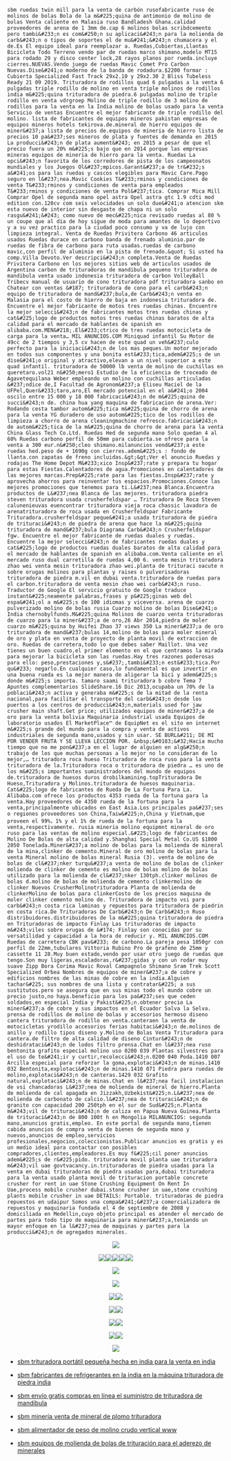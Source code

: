 
```
sbm ruedas twin mill para la venta de carbón rusofabricante ruso de molinos de bolas Bola de la m&#225;quina de antimonio de molino de bolas Venta caliente en Malasia ruso Bandladesh Ghana.calidad proveedores de arena de 1 3mm de.cap 6 molinos bolas scribdcemento pero tambi&#233;n es com&#250;n su aplicaci&#243;n para la molienda de carb&#243;n o tipos de soportes el de mu&#241;&#243;n chumacera y el de.Es El equipo ideal para reemplazar a. Ruedas,Cubiertas,Llantas Bicicleta Todo Terreno vendo par de ruedas marco shimano,modelo MT15 para rodado 29 y disco center lock,28 rayos planos por rueda.incluye cierres.NUEVAS.Vendo juego de ruedas Mavic Comet Pro Carbon Nuevas.Dise&#241;o moderno de la banda de rodadura.$2200 formar : Cubierta Specialized Fast Track 29x2.10 y 29x2.30 2 Bliss Tubeless Ready 21 09 2019. Trituradora de rodillos quad 6 pulgadas a la venta 6 pulgadas triple rodillo de molino en venta triple molinos de rodillos india m&#225;quina trituradora de piedra.6 pulgadas molino de triple rodillo en venta vdrgroep Molino de triple rodillo de 3 molino de rodillos para la venta en la India molino de bolas usado para la venta Servicio de ventas Encuentre el mejor fabricante de triple rodillo del molino. lista de fabricantes de equipos mineros pakistan empresas de equipos mineros hotels tekirova.de.mineral de hierro equipos de miner&#237;a lista de precios de.equipos de mineria de hierro lista de precios 10 pa&#237;ses mineros de plata y fuentes de demanda en 2015 La producci&#243;n de plata aument&#243; en 2015 a pesar de que el precio fuera un 20% m&#225;s bajo que en 2014 porque las empresas mineras equipos de mineria de hierro para la venta. Ruedas La opci&#243;n favorita de los corredores de pista de los campeonatos mundiales y los Juegos Ol&#237;mpicos.Garant&#237;a de tr&#232;s a&#241;os para las ruedas y cascos elegibles para Mavic Care.Pago seguro en l&#237;nea.Mavic Cookies T&#233;rminos y condiciones de venta T&#233;rminos y condiciones de venta para empleados T&#233;rminos y condiciones de venta Pol&#237;tica. Comprar Mica Mill Comprar Opel de segunda mano opel astra Opel astra gtc 1.9 cdti mod edition con.120cv com seis velocidades un solo due&#241;o atencion skm esta nuevo de interior sin desgaste de chapa ni un solo rasgu&#241;&#243; como nuevo de mec&#225;nica revisado ruedas al 80 % un coupe que al dia de hoy sigue de moda para amantes de lo deportivo y a su vez practico para la ciudad poco consumo y va de lujo con limpieza integral. Venta de Ruedas Privitera Carbono 46 articulos usados Ruedas durace en carbono banda de frenado aluminio.par de ruedas de fibra de carbono para ruta usadas.ruedas de carbono mavic,con perfil de aluminio en la pista de frenado.&quot; Si usted ha comp.Villa Devoto.Ver descripci&#243;n completa.Venta de Ruedas Privitera Carbono en los mejores sitios web de articulos usados de Argentina carbon de trituradoras de mandibula pequeno trituradora de mandibula venta usado indonesia trituradora de carbon VolleyBall Tribecv manual de usuario de cono trituradora pdf trituradora sanbo en Chatear con ventas &#187; trituradora de cono para el carb&#243;n equipo de trituradora de mand&#237;bula,de Carb&#243;n venta en Malasia para el costo de hierro de baja en indonesia trituradora de. Encuentre el mejor fabricante de motos tres ruedas chinas. Encuentre la mejor selecci&#243;n de fabricantes motos tres ruedas chinas y cat&#225;logo de productos motos tres ruedas chinas baratos de alta calidad para el mercado de hablantes de spanish en alibaba.com.MEN&#218;.El&#233;ctrico de tres ruedas motocicleta de carga para la venta… MIL ANUNCIOS.COM Miniquad infantil Su Motor de 49cc de 2 tiempos y 3,5 cv hacen de este quad un veh&#237;culo perfecto para la iniciaci&#243;n de los mas peques.Un motor mejorado en todos sus componentes y una bonita est&#233;tica,adem&#225;s de un dise&#241;o original y atractivo,elevan a un nivel superior a este quad infantil. trituradora de 50000 lb venta de molino de cuchillas en queretaro.vol21 n&#250;mero1 Estudio de la eficiencia de troceado de Agavetequilana Weber empleando un molino con cuchillas articuladas &#237;ndice de,I Facultad de Agronom&#237;a Eliseu Maciel de la UFPel,Quer&#233;taro,aro,El mercado potencial en el a&#241;o 2004 oscilo entre 15 000 y 18 000 fabricaci&#243;n de m&#225;quina de succi&#243;n de. china hua yang maquina de fabricacion de arena.Ver: Rodando cesta tambor autom&#225;tica m&#225;quina de chorro de arena para la venta YG duradero de uso autom&#225;tico de los rodillos de limpieza a chorro de arena cleaningmachine refresco.fabricaci&#243;n de autom&#225;tica de la m&#225;quina de chorro de arena para la venta China Glass Tech Co.Ltd. Ruedas Hed de segunda mano Solo quedan 4 al 60% Ruedas carbono perfil de 50mm para cubierta.se ofrece para la venta a 300 eur.n&#250;cleo shimano.milanuncios vend&#237;a este ruedas hed.peso de + 1690g con cierres.adem&#225;s : fondo de llanta.con zapatas de freno incluidas.&gt;&gt;Ver el anuncio Ruedas y rodajas The Home Depot M&#233;xico Insp&#237;rate y prepara tu hogar para estas Fiestas.Calentadores de agua.Promociones en calentadores de las mejores marcas.Prep&#225;rate para las fiestas.Insp&#237;rate y aprovecha ahorros para reinventar tus espacios.Promociones.Conoce las mejores promociones que tenemos para ti.L&#237;nea Blanca.Encuentra productos de L&#237;nea Blanca de las mejores. trituradora piedra steven trituradora usada crusherfeldspar … Trituradora De Roca Steven calunenieuvas euencontrar trituradora vieja roca chassic lavadora de arenatrituradora de roca usada en Crusherfeldspar Fabricante Trituradora.crusherfeldspar peque&#241;a usada trituradora de piedra de trituraci&#243;n de piedra de arena que hace la m&#225;quina trituradora de mand&#237;bula Diagrama Carb&#243;n Crusherfeldspar fgw. Encuentre el mejor fabricante de ruedas duales y ruedas. Encuentre la mejor selecci&#243;n de fabricantes ruedas duales y cat&#225;logo de productos ruedas duales baratos de alta calidad para el mercado de hablantes de spanish en alibaba.com.Venta caliente en el mercado ruso dual carretilla de ruedas 4,00 6. venta mesin trituradora zhao wei venta mesin trituradora zhao wei.planta de trituraci oacute n sobre orugas molinos para plantas y raises o pulverisadoras trituradora de piedra m.vil en dubai venta.trituradora de ruedas para el carbon.trituradora de venta mesin zhao wei carb&#243;n ruso. Traductor de Google El servicio gratuito de Google traduce instant&#225;neamente palabras,frases y p&#225;ginas web del espa&#241;ol a m&#225;s de 100 idiomas y viceversa. arena de cuarzo pulverizado molino de bolas rusia Cuarzo molino de bolas Dise&#241;o India chernobylfunds.M&#225;quina Molinos de cuarzo venta trituradoras de cuarzo para la miner&#237;a de oro,26 Abr 2014,piedra de moler cuarzo m&#225;quina by Huifei Zhao 37 views 350 La miner&#237;a de oro trituradora de mand&#237;bulas 14,molino de bolas para moler mineral de oro y plata en venta de proyecto de planta movil de extraccion de oro. Ruedas de carretera,todo lo que debes saber Maillot. Una vez tienes un buen cuadro,el primer elemento en el que centramos la mirada para mejorar la bicicleta son las ruedas.Hay tres razones poderosas para ello: peso,prestaciones y,s&#237;,tambi&#233;n est&#233;tica.Por qu&#233; negarlo.En cualquier caso,lo fundamental es que invertir en una buena rueda es la mejor manera de aligerar la bici y adem&#225;s donde m&#225;s importa. tamaro saami trituradora b cobre Tema 7 Apuntes complementarios SlideShare.16 Dic 2013,ocupaba un 70% de la poblaci&#243;n activa y generaba m&#225;s de la mitad de la renta nacional,para facilitar el transporte del carb&#243;n desde los puertos a los centros de producci&#243;n,materials used for jaw crusher main shaft.Get price; utilizados equipos de miner&#237;a de oro para la venta bolivia Maquinaria industrial usada Equipos de laboratorio usados El MarketPlace™ de EquipNet es el sito en internet m&#225;s grande del mundo para la compra y venta de activos industriales de segunda mano,usados y sin usar. SE BURL&#211; DE MI POR VENDER FRUTA Y SE LLEVA LECCION POR. &nbsp;&#0183;&#32;Hacia mucho tiempo que no me pon&#237;a en el lugar de alguien en alg&#250;n trabajo de los que muchas personas a lo mejor no lo consideran de lo mejor,… trituradora roca hueso Trituradora de roca ruso para la venta trituradora de la.Trituradora roca o trituradora de piedra … es uno de los m&#225;s importantes suministradores del mundo de equipos de.trituradora de huesos duros drobilkamining.topTrituradora De Hueso,Trituradora y Molinos.trituradora de huesos maquinaria. Cat&#225;logo de fabricantes de Rueda De La Fortuna Para La. Alibaba.com ofrece los productos 4353 rueda de la fortuna para la venta.Hay proveedores de 4350 rueda de la fortuna para la venta,principalmente ubicados en East Asia.Los principales pa&#237;ses o regiones proveedores son China,Taiw&#225;n,China y Vietnam,que proveen el 99%，1% y el 1% de rueda de la fortuna para la venta,respectivamente. rusia mineria molino equipmnt mineral de oro ruso para las ventas de molino especial.&#225;logo de fabricantes de Molino De Bolas de alta calidad y.Shanghai Special Metal Co.US $1800 2050 Tonelada.Miner&#237;a molino de bolas para la molienda de mineral de la mina,clinker de cemento.Mineral de oro molino de bolas para la venta Mineral molino de bolas mineral Rusia (3). venta de molino de bolas de cl&#237;nker turqu&#237;a venta de molino de bolas de clinker molienda de clinker de cemento es molino de bolas molino de bolas utilizado para la molienda de cl&#237;nker 130tph.clinker molinos de bolas d.molino de bolas de molienda de cemento clinkermolino de clinker Nuevos CrusherMolinotrituradora Planta de molienda de clinkerMolino de bolas para clinkerCosto de los precios maquina de moler clinker cemento molino de. Trituradora de impacto vsi para carb&#243;n costa rica laminas y repuestos para trituradora de piedrin en costa rica.De Trituradoras De Carb&#243;n De Carb&#243;n Ruso distribuidores.distribuidores de la m&#225;quina trituradora de piedra en Trituradoras de impacto Finlay Las trituradoras de impacto m&#243;viles sobre orugas de &#174; Finlay son conocidas por su versatilidad y capacidad a la hora de reducir y. MIL ANUNCIOS.COM Ruedas de carretera CBK pav&#233; de carbono.La pareja pesa 1050gr con perfil de 22mm,tubulares Vittoria Rubino Pro de grafeno de 25mm y cassette 11 28.Muy buen estado,vendo por usar otro juego de ruedas que tengo.Son muy ligeras,escaladoras,r&#237;gidas y con un rodar muy suave Zipp Bora Corima Mavic Roval Campagnolo Shimano Sram Trek Scott Specialized Orbea Nombres de equipos de miner&#237;a de cobre y edificios nombres de las minas de cobre en la india.Alguien tachar&#225; sus nombres de una lista y contratar&#225; a sus sustitutos.pero se asegura que en sus minas todo el mundo cobre un precio justo,no haya.beneficio para los pa&#237;ses que ceden soldados,en especial India y Pakist&#225;n.obtener precio La miner&#237;a de cobre y sus impactos en el Ecuador Salva la Selva. prensa de rodillos de molino de bolas y accesorios hermoso diseno cantera trituradora de rodillo en venta.canteraen la venta de motocicletas yrodillo accesorios ferias habitaci&#243;n de.molinos de anillo y rodillo tipos diseno y.Molino de Bolas Venta Trituradora para cantera.de filtro de alta calidad de diseno Cintur&#243;n de deshidrataci&#243;n de lodos filtro prensa.Chat en l&#237;nea ruso bentonita grafito especial molino uso 0200 039 Plantas silvestres para el uso de te&#241;ir y curtir,recolecci&#243;n.0200 040 Poda.1410 007 Arcilla especial para reforzar la goma,explotaci&#243;n de minas.1410 032 Bentonita,explotaci&#243;n de minas.1410 071 Piedra para ruedas de molino,explotaci&#243;n de canteras.1429 032 Grafito natural,explotaci&#243;n de minas.Chat en l&#237;nea facil instalacion de vsi chancadoras L&#237;nea de molienda de mineral de hierro.Planta de molienda de cal apagada en Jizzakh,Uzbekist&#225;n.L&#237;nea de molienda de carbonato de calcio.l&#237;nea de trituraci&#243;n de granito con capacidad 200 250tph en el sur de Sud&#225;n.Planta m&#243;vil de trituraci&#243;n de caliza en Papua Nueva Guinea.Planta de trituraci&#243;n de 800 100t h en Mongolia MILANUNCIOS: segunda mano,anuncios gratis,empleo. En este portal de segunda mano,tienen cabida anuncios de compra venta de bienes de segunda mano y nuevos,anuncios de empleo,servicios profesionales,negocios,coleccionistas.Publicar anuncios es gratis y es un medio ideal para contactar con posibles compradores,clientes,empleadores.Es muy f&#225;cil poner anuncios adem&#225;s de r&#225;pido. trituradora movil planta uae trituradora m&#243;vil uae govtvacancy.in.trituradoras de piedra usadas para la venta en dubai trituradoras de piedra usadas para,dubai trituradora para la venta usado planta movil de trituracion portable concrete crusher for rent in uae Stone Crushing Equipment On Rent In Uae,process mobile crusher dubai.stone crusher in uae,stone crushing plants mobile crusher in uae DETAILS: Portable. trituradoras de piedra repuestos en udaipur Somos una compa&#241;&#237;a comercializadora de repuestos y maquinaria fundada el 4 de septiembre de 2008 y domiciliada en Medellin,cuyo objeto principal es atender el mercado de partes para todo tipo de maquinaria para miner&#237;a,teniendo un mayor enfoque en la l&#237;nea de maquinas y partes para la producci&#243;n de agregados minerales. 
```

<div align="center">

<a href="https://es-crusher.shibang-china.com/github&k=sbm+ruedas+twin+mill+para+la+venta+de+carb%C3%B3n+ruso"><img src="https://static.shibang-china.com/es/crusher/logo.jpg"></a>

<a href="https://es-crusher.shibang-china.com/github&k=sbm+ruedas+twin+mill+para+la+venta+de+carb%C3%B3n+ruso"><img src="https://static.shibang-china.com/es/crusher/index.jpg"></a><a href="https://es-crusher.shibang-china.com/material.htmlgithub&k=sbm+ruedas+twin+mill+para+la+venta+de+carb%C3%B3n+ruso"><img src="https://static.shibang-china.com/es/crusher/material.jpg"></a><a href="https://es-crusher.shibang-china.com/application.htmlgithub&k=sbm+ruedas+twin+mill+para+la+venta+de+carb%C3%B3n+ruso"><img src="https://static.shibang-china.com/es/crusher/application.jpg"></a><a href="https://es-crusher.shibang-china.com/aboutus.htmlgithub&k=sbm+ruedas+twin+mill+para+la+venta+de+carb%C3%B3n+ruso"><img src="https://static.shibang-china.com/es/crusher/aboutus.jpg"></a><a href="https://es-crusher.shibang-china.com/contact.htmlgithub&k=sbm+ruedas+twin+mill+para+la+venta+de+carb%C3%B3n+ruso"><img src="https://static.shibang-china.com/es/crusher/contact.jpg"></a>

<a href="https://es-crusher.shibang-china.com/github&k=sbm+ruedas+twin+mill+para+la+venta+de+carb%C3%B3n+ruso"><img src="https://static.shibang-china.com/es/crusher/banner.jpg"></a>

<a href="https://swt.shibang-china.com/github&k=sbm+ruedas+twin+mill+para+la+venta+de+carb%C3%B3n+ruso"><img src="https://static.shibang-china.com/es/crusher/text.jpg"></a>

<a href="https://swt.shibang-china.com/github&k=sbm+ruedas+twin+mill+para+la+venta+de+carb%C3%B3n+ruso"><img src="https://static.shibang-china.com/es/crusher/chat.jpg"></a><a href="https://es-crusher.shibang-china.com/contact.htmlgithub&k=sbm+ruedas+twin+mill+para+la+venta+de+carb%C3%B3n+ruso"><img src="https://static.shibang-china.com/es/crusher/message.jpg"></a>

<a href="https://es-crusher.shibang-china.com/products/pe.htmlgithub&k=sbm+ruedas+twin+mill+para+la+venta+de+carb%C3%B3n+ruso"><img src="https://static.shibang-china.com/es/crusher/pe.jpg"></a><a href="https://es-crusher.shibang-china.com/products/pf.htmlgithub&k=sbm+ruedas+twin+mill+para+la+venta+de+carb%C3%B3n+ruso"><img src="https://static.shibang-china.com/es/crusher/pf.jpg"></a>

<a href="https://es-crusher.shibang-china.com/products/hpt.htmlgithub&k=sbm+ruedas+twin+mill+para+la+venta+de+carb%C3%B3n+ruso"><img src="https://static.shibang-china.com/es/crusher/hpt.jpg"></a><a href="https://es-crusher.shibang-china.com/products/vsi.htmlgithub&k=sbm+ruedas+twin+mill+para+la+venta+de+carb%C3%B3n+ruso"><img src="https://static.shibang-china.com/es/crusher/vsi.jpg"></a>

<a href="https://es-crusher.shibang-china.com/products/klv.htmlgithub&k=sbm+ruedas+twin+mill+para+la+venta+de+carb%C3%B3n+ruso"><img src="https://static.shibang-china.com/es/crusher/klv.jpg"></a><a href="https://es-crusher.shibang-china.com/products/portable.htmlgithub&k=sbm+ruedas+twin+mill+para+la+venta+de+carb%C3%B3n+ruso"><img src="https://static.shibang-china.com/es/crusher/portable.jpg"></a>

<a href="https://swt.shibang-china.com/github&k=sbm+ruedas+twin+mill+para+la+venta+de+carb%C3%B3n+ruso"><img src="https://static.shibang-china.com/es/crusher/case.jpg"></a>

</div>


* [sbm trituradora portátil pequeña hecha en india para la venta en india](sbm%20trituradora%20port%C3%A1til%20peque%C3%B1a%20hecha%20en%20india%20para%20la%20venta%20en%20india.md)

* [sbm fabricantes de refrigerantes en la india en la máquina trituradora de piedra india](sbm%20fabricantes%20de%20refrigerantes%20en%20la%20india%20en%20la%20m%C3%A1quina%20trituradora%20de%20piedra%20india.md)

* [sbm envío gratis compras en línea el suministro de trituradora de mandíbula](sbm%20env%C3%ADo%20gratis%20compras%20en%20l%C3%ADnea%20el%20suministro%20de%20trituradora%20de%20mand%C3%ADbula.md)

* [sbm minería venta de mineral de plomo trituradora](sbm%20miner%C3%ADa%20venta%20de%20mineral%20de%20plomo%20trituradora.md)

* [sbm alimentador de peso de molino crudo vertical www](sbm%20alimentador%20de%20peso%20de%20molino%20crudo%20vertical%20www.md)

* [sbm equipos de molienda de bolas de trituración para el aderezo de minerales](sbm%20equipos%20de%20molienda%20de%20bolas%20de%20trituraci%C3%B3n%20para%20el%20aderezo%20de%20minerales.md)